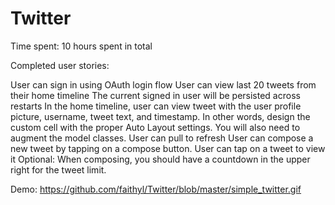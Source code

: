 Twitter
=======
Time spent: 10 hours spent in total

Completed user stories:

User can sign in using OAuth login flow
User can view last 20 tweets from their home timeline
The current signed in user will be persisted across restarts
In the home timeline, user can view tweet with the user profile picture, username, tweet text, and timestamp. In other words, design the custom cell with the proper Auto Layout settings. You will also need to augment the model classes.
User can pull to refresh
User can compose a new tweet by tapping on a compose button.
User can tap on a tweet to view it
Optional: When composing, you should have a countdown in the upper right for the tweet limit.

Demo: https://github.com/faithyl/Twitter/blob/master/simple_twitter.gif
